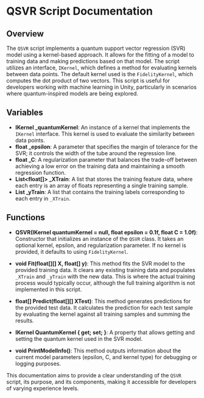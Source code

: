 # QSVR Script Documentation

## Overview
The `QSVR` script implements a quantum support vector regression (SVR) model using a kernel-based approach. It allows for the fitting of a model to training data and making predictions based on that model. The script utilizes an interface, `IKernel`, which defines a method for evaluating kernels between data points. The default kernel used is the `FidelityKernel`, which computes the dot product of two vectors. This script is useful for developers working with machine learning in Unity, particularly in scenarios where quantum-inspired models are being explored.

## Variables
- **IKernel _quantumKernel**: An instance of a kernel that implements the `IKernel` interface. This kernel is used to evaluate the similarity between data points.
- **float _epsilon**: A parameter that specifies the margin of tolerance for the SVR; it controls the width of the tube around the regression line.
- **float _C**: A regularization parameter that balances the trade-off between achieving a low error on the training data and maintaining a smooth regression function.
- **List<float[]> _XTrain**: A list that stores the training feature data, where each entry is an array of floats representing a single training sample.
- **List<float> _yTrain**: A list that contains the training labels corresponding to each entry in `_XTrain`.

## Functions
- **QSVR(IKernel quantumKernel = null, float epsilon = 0.1f, float C = 1.0f)**: Constructor that initializes an instance of the `QSVR` class. It takes an optional kernel, epsilon, and regularization parameter. If no kernel is provided, it defaults to using `FidelityKernel`.

- **void Fit(float[][] X, float[] y)**: This method fits the SVR model to the provided training data. It clears any existing training data and populates `_XTrain` and `_yTrain` with the new data. This is where the actual training process would typically occur, although the full training algorithm is not implemented in this script.

- **float[] Predict(float[][] XTest)**: This method generates predictions for the provided test data. It calculates the prediction for each test sample by evaluating the kernel against all training samples and summing the results.

- **IKernel QuantumKernel { get; set; }**: A property that allows getting and setting the quantum kernel used in the SVR model.

- **void PrintModelInfo()**: This method outputs information about the current model parameters (epsilon, C, and kernel type) for debugging or logging purposes. 

This documentation aims to provide a clear understanding of the `QSVR` script, its purpose, and its components, making it accessible for developers of varying experience levels.